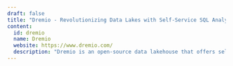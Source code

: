 ```yaml
---
draft: false
title: "Dremio - Revolutionizing Data Lakes with Self-Service SQL Analytics"
content:
  id: dremio
  name: Dremio
  website: https://www.dremio.com/
  description: "Dremio is an open-source data lakehouse that offers self-service SQL analytics, high performance, and data lake flexibility for all your data needs. It delivers sub-second performance and eliminates costly data copies."
---
```

